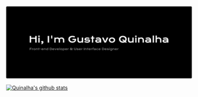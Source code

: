 ![Text: Hi, I'm Gustavo Quinalha](https://raw.githubusercontent.com/gustavoquinalha/gustavoquinalha/master/hero.png)

[![Quinalha's github stats](https://github-readme-stats.vercel.app/api?username=gustavoquinalha)](https://github.com/gustavoquinalha/github-readme-stats)

<!--
**gustavoquinalha/gustavoquinalha** is a ✨ _special_ ✨ repository because its `README.md` (this file) appears on your GitHub profile.

Here are some ideas to get you started:

- 🔭 I’m currently working on ...
- 🌱 I’m currently learning ...
- 👯 I’m looking to collaborate on ...
- 🤔 I’m looking for help with ...
- 💬 Ask me about ...
- 📫 How to reach me: ...
- 😄 Pronouns: ...
- ⚡ Fun fact: ...
-->
